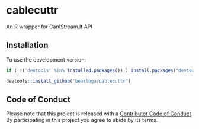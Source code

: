 # cablecuttr
An R wrapper for CanIStream.It API

## Installation

To use the development version:

```R
if ( !('devtools' %in% installed.packages()) ) install.packages("devtools")

devtools::install_github("bearloga/cablecuttr")
```

## Code of Conduct

Please note that this project is released with a [Contributor Code of Conduct](CONDUCT.md). By participating in this project you agree to abide by its terms.

